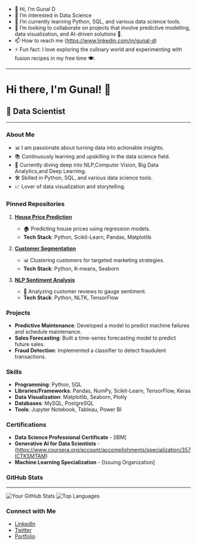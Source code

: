 - 👋 Hi, I’m Gunal D
- 👀 I’m interested in Data Science
- 🌱 I’m currently learning Python, SQL, and various data science tools.
- 💞️ I’m looking to collaborate on projects that involve predictive modelling, data visualization, and AI-driven solutions 💼.
- 📫 How to reach me (https://www.linkedin.com/in/gunal-d)
- ⚡ Fun fact: I love exploring the culinary world and experimenting with fusion recipes in my free time 🍽️.

----------------------------------------------------------------------------------------------------

# Hi there, I'm Gunal! 👋

## 🌟 Data Scientist

----------------------------------------------------------------------------------------------------

### About Me
- 📊 I am passionate about turning data into actionable insights.
- 📚 Continuously learning and upskilling in the data science field.
- 🌱 Currently diving deep into NLP,Computer Vision, Big Data Analytics,and Deep Learning.
- 🛠️ Skilled in Python, SQL, and various data science tools.
- 📈 Lover of data visualization and storytelling.

### Pinned Repositories
1. **[House Price Prediction](https://github.com/yourusername/HousePricePrediction)**
   - 🏠 Predicting house prices using regression models.
   - **Tech Stack**: Python, Scikit-Learn, Pandas, Matplotlib

2. **[Customer Segmentation](https://github.com/yourusername/CustomerSegmentation)**
   - 📊 Clustering customers for targeted marketing strategies.
   - **Tech Stack**: Python, K-means, Seaborn

3. **[NLP Sentiment Analysis](https://github.com/yourusername/NLPSentimentAnalysis)**
   - 💬 Analyzing customer reviews to gauge sentiment.
   - **Tech Stack**: Python, NLTK, TensorFlow

### Projects
- **Predictive Maintenance**: Developed a model to predict machine failures and schedule maintenance.
- **Sales Forecasting**: Built a time-series forecasting model to predict future sales.
- **Fraud Detection**: Implemented a classifier to detect fraudulent transactions.

### Skills
- **Programming**: Python, SQL
- **Libraries/Frameworks**: Pandas, NumPy, Scikit-Learn, TensorFlow, Keras
- **Data Visualization**: Matplotlib, Seaborn, Plotly
- **Databases**: MySQL, PostgreSQL
- **Tools**: Jupyter Notebook, Tableau, Power BI

### Certifications
- **Data Science Professional Certificate** - [IBM]
- **Generative AI for Data Scientists** - (https://www.coursera.org/account/accomplishments/specialization/357ICTKSMTAM)
- **Machine Learning Specialization** - [Issuing Organization]

### GitHub Stats
---
![Your GitHub Stats](https://github-readme-stats.vercel.app/api?username=yourusername&show_icons=true&theme=radical)
![Top Languages](https://github-readme-stats.vercel.app/api/top-langs/?username=yourusername&layout=compact&theme=radical)

### Connect with Me
- [LinkedIn](https://www.linkedin.com/in/gunal-d)
- [Twitter](https://twitter.com/gunalofficialid)
- [Portfolio](https://yourportfolio.com)

